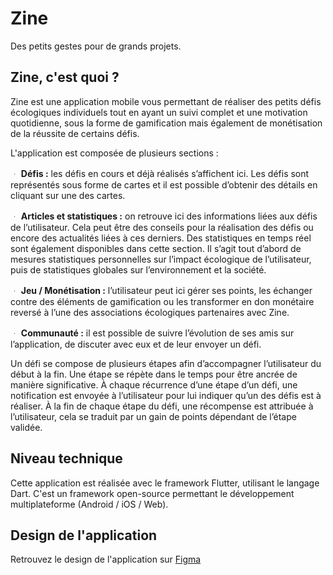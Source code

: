 # Zine

Des petits gestes pour de grands projets.

## Zine, c'est quoi ?

Zine est une application mobile vous permettant de réaliser des petits défis écologiques individuels tout en ayant un suivi complet et une motivation quotidienne, sous la forme de gamification mais également de monétisation de la réussite de certains défis.

L'application est composée de plusieurs sections :

ᆞ **Défis :** les défis en cours et déjà réalisés s’affichent ici. Les défis sont représentés sous forme de cartes et il est possible d’obtenir des détails en cliquant sur une des cartes.

ᆞ **Articles et statistiques :** on retrouve ici des informations liées aux défis de l’utilisateur. Cela peut être des conseils pour la réalisation des défis ou encore des actualités liées à ces derniers. Des statistiques en temps réel sont également disponibles dans cette section. Il s’agit tout d’abord de mesures statistiques personnelles sur l’impact écologique de l’utilisateur, puis de statistiques globales sur l’environnement et la société.

ᆞ **Jeu / Monétisation :** l’utilisateur peut ici gérer ses points, les échanger contre des éléments de gamification ou les transformer en don monétaire reversé à l’une des associations écologiques partenaires avec Zine.

ᆞ **Communauté :** il est possible de suivre l’évolution de ses amis sur l’application, de discuter avec eux et de leur envoyer un défi.

Un défi se compose de plusieurs étapes afin d’accompagner l’utilisateur du début à la fin. Une étape se répète dans le temps pour être ancrée de manière significative. À chaque récurrence d’une étape d’un défi, une notification est envoyée à l’utilisateur pour lui indiquer qu’un des défis est à réaliser. À la fin de chaque étape du défi, une récompense est attribuée à l’utilisateur, cela se traduit par un gain de points dépendant de l’étape validée.

## Niveau technique

Cette application est réalisée avec le framework Flutter, utilisant le langage Dart. C'est un framework open-source permettant le développement multiplateforme (Android / iOS / Web).

## Design de l'application

Retrouvez le design de l'application sur [Figma](https://www.figma.com/file/hezvOsqRDBIUwvJHVUZaDl/PFE?node-id=222%3A334)

